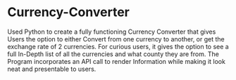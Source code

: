 # Currency-Converter

Used Python to create a fully functioning Currency Converter that gives Users the option to either Convert from one currency to another, or get the exchange rate of 2 currencies. 
For curious users, it gives the option to see a full In-Depth list of all the currencies and what county they are from. 
The Program incorporates an API call to render Information while making it look neat and presentable to users.
